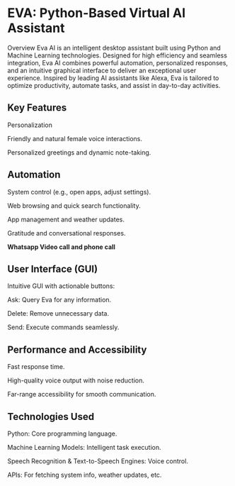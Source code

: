 #  EVA: Python-Based Virtual AI Assistant
Overview
Eva AI is an intelligent desktop assistant built using Python and Machine Learning technologies. Designed for high efficiency and seamless integration, Eva AI combines powerful automation, personalized responses, and an intuitive graphical interface to deliver an exceptional user experience. Inspired by leading AI assistants like Alexa, Eva is tailored to optimize productivity, automate tasks, and assist in day-to-day activities.

## Key Features

Personalization

Friendly and natural female voice interactions.

Personalized greetings and dynamic note-taking.

## Automation

System control (e.g., open apps, adjust settings).

Web browsing and quick search functionality.

App management and weather updates.

Gratitude and conversational responses.

**Whatsapp Video call and phone call**



## User Interface (GUI)

Intuitive GUI with actionable buttons:

Ask: Query Eva for any information.

Delete: Remove unnecessary data.

Send: Execute commands seamlessly.

## Performance and Accessibility

Fast response time.

High-quality voice output with noise reduction.

Far-range accessibility for smooth communication.

## Technologies Used

Python: Core programming language.

Machine Learning Models: Intelligent task execution.

Speech Recognition & Text-to-Speech Engines: Voice control.

APIs: For fetching system info, weather updates, etc.
